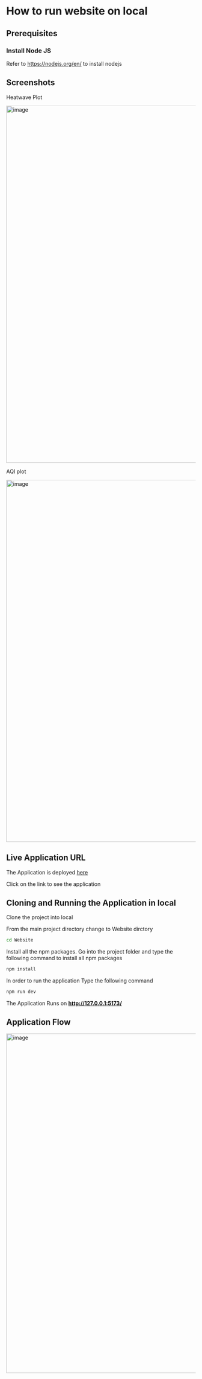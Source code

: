 # How to run website on local

## Prerequisites

### Install Node JS
Refer to https://nodejs.org/en/ to install nodejs

## Screenshots

Heatwave Plot

<img width="947" alt="image" src="https://github.com/BruhNav/NasscomFrontend/assets/75622946/ec62602a-08bc-4f4b-8e68-250bba1eb54a">

AQI plot

<img width="960" alt="image" src="https://github.com/BruhNav/NasscomFrontend/assets/75622946/4e8b9a52-de1a-4c31-bfde-4d595d492c22">


## Live Application URL

The Application is deployed [here](https://aqiheat-383813.an.r.appspot.com/)

Click on the link to see the application

## Cloning and Running the Application in local

Clone the project into local

From the main project directory change to Website dirctory

```bash
cd Website
```

Install all the npm packages. Go into the project folder and type the following command to install all npm packages

```bash
npm install
```

In order to run the application Type the following command

```bash
npm run dev
```

The Application Runs on **http://127.0.0.1:5173/**

## **Application Flow**

<img width="900" alt="image" src="https://user-images.githubusercontent.com/75622946/232326949-47ef3118-4b45-40a8-b618-b42d426c9286.png">
